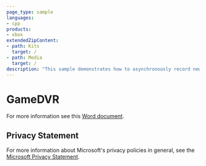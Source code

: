 ```yaml
---
page_type: sample
languages:
- cpp
products:
- xbox
extendedZipContent:
- path: Kits
  target: /
- path: Media
  target: /
description: "This sample demonstrates how to asynchronously record new and query existing Game DVR clips for the currently signed in Xbox Live user for the title and sandbox on Xbox One."
---
```


# GameDVR

For more information see this [Word document](https://github.com/microsoft/Xbox-ATG-Samples/blob/master/XDKSamples/System/GameDVR/ReadMe.docx).

## Privacy Statement

For more information about Microsoft's privacy policies in general, see the [Microsoft Privacy Statement](https://privacy.microsoft.com/en-us/privacystatement/).
